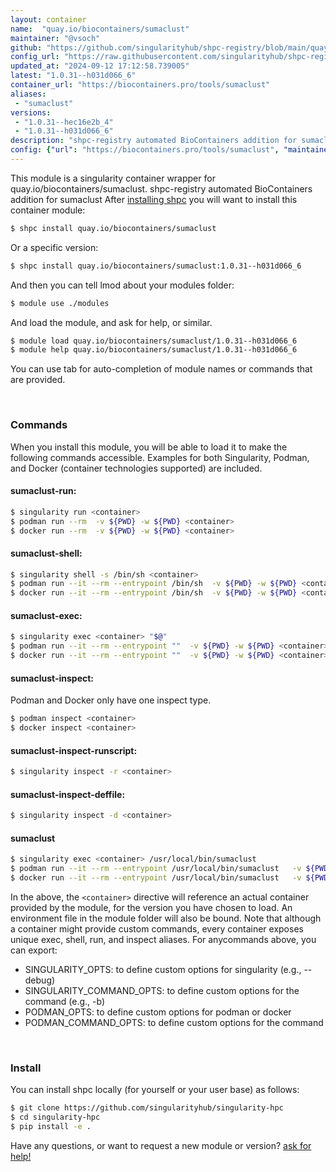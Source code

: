 ```yaml
---
layout: container
name:  "quay.io/biocontainers/sumaclust"
maintainer: "@vsoch"
github: "https://github.com/singularityhub/shpc-registry/blob/main/quay.io/biocontainers/sumaclust/container.yaml"
config_url: "https://raw.githubusercontent.com/singularityhub/shpc-registry/main/quay.io/biocontainers/sumaclust/container.yaml"
updated_at: "2024-09-12 17:12:58.739005"
latest: "1.0.31--h031d066_6"
container_url: "https://biocontainers.pro/tools/sumaclust"
aliases:
 - "sumaclust"
versions:
 - "1.0.31--hec16e2b_4"
 - "1.0.31--h031d066_6"
description: "shpc-registry automated BioContainers addition for sumaclust"
config: {"url": "https://biocontainers.pro/tools/sumaclust", "maintainer": "@vsoch", "description": "shpc-registry automated BioContainers addition for sumaclust", "latest": {"1.0.31--h031d066_6": "sha256:bbf70dfed517e2fa3460e0ce3b0ec7b07ab4993abe23a856dedefcf6a1682c8e"}, "tags": {"1.0.31--hec16e2b_4": "sha256:0642b5f80857abb50e39bb07ff25e278d177b1f6a4247997e5c646759b4a9095", "1.0.31--h031d066_6": "sha256:bbf70dfed517e2fa3460e0ce3b0ec7b07ab4993abe23a856dedefcf6a1682c8e"}, "docker": "quay.io/biocontainers/sumaclust", "aliases": {"sumaclust": "/usr/local/bin/sumaclust"}}
---
```


This module is a singularity container wrapper for quay.io/biocontainers/sumaclust.
shpc-registry automated BioContainers addition for sumaclust
After [installing shpc](#install) you will want to install this container module:


```bash
$ shpc install quay.io/biocontainers/sumaclust
```

Or a specific version:

```bash
$ shpc install quay.io/biocontainers/sumaclust:1.0.31--h031d066_6
```

And then you can tell lmod about your modules folder:

```bash
$ module use ./modules
```

And load the module, and ask for help, or similar.

```bash
$ module load quay.io/biocontainers/sumaclust/1.0.31--h031d066_6
$ module help quay.io/biocontainers/sumaclust/1.0.31--h031d066_6
```

You can use tab for auto-completion of module names or commands that are provided.

<br>

### Commands

When you install this module, you will be able to load it to make the following commands accessible.
Examples for both Singularity, Podman, and Docker (container technologies supported) are included.

#### sumaclust-run:

```bash
$ singularity run <container>
$ podman run --rm  -v ${PWD} -w ${PWD} <container>
$ docker run --rm  -v ${PWD} -w ${PWD} <container>
```

#### sumaclust-shell:

```bash
$ singularity shell -s /bin/sh <container>
$ podman run --it --rm --entrypoint /bin/sh  -v ${PWD} -w ${PWD} <container>
$ docker run --it --rm --entrypoint /bin/sh  -v ${PWD} -w ${PWD} <container>
```

#### sumaclust-exec:

```bash
$ singularity exec <container> "$@"
$ podman run --it --rm --entrypoint ""  -v ${PWD} -w ${PWD} <container> "$@"
$ docker run --it --rm --entrypoint ""  -v ${PWD} -w ${PWD} <container> "$@"
```

#### sumaclust-inspect:

Podman and Docker only have one inspect type.

```bash
$ podman inspect <container>
$ docker inspect <container>
```

#### sumaclust-inspect-runscript:

```bash
$ singularity inspect -r <container>
```

#### sumaclust-inspect-deffile:

```bash
$ singularity inspect -d <container>
```


#### sumaclust

```bash
$ singularity exec <container> /usr/local/bin/sumaclust
$ podman run --it --rm --entrypoint /usr/local/bin/sumaclust   -v ${PWD} -w ${PWD} <container> -c " $@"
$ docker run --it --rm --entrypoint /usr/local/bin/sumaclust   -v ${PWD} -w ${PWD} <container> -c " $@"
```



In the above, the `<container>` directive will reference an actual container provided
by the module, for the version you have chosen to load. An environment file in the
module folder will also be bound. Note that although a container
might provide custom commands, every container exposes unique exec, shell, run, and
inspect aliases. For anycommands above, you can export:

 - SINGULARITY_OPTS: to define custom options for singularity (e.g., --debug)
 - SINGULARITY_COMMAND_OPTS: to define custom options for the command (e.g., -b)
 - PODMAN_OPTS: to define custom options for podman or docker
 - PODMAN_COMMAND_OPTS: to define custom options for the command

<br>

### Install

You can install shpc locally (for yourself or your user base) as follows:

```bash
$ git clone https://github.com/singularityhub/singularity-hpc
$ cd singularity-hpc
$ pip install -e .
```

Have any questions, or want to request a new module or version? [ask for help!](https://github.com/singularityhub/singularity-hpc/issues)